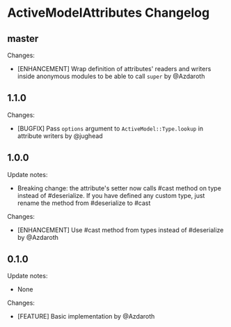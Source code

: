 # ActiveModelAttributes Changelog

## master

Changes:
- [ENHANCEMENT] Wrap definition of attributes' readers and writers inside anonymous modules to be able to call `super` by @Azdaroth

## 1.1.0

Changes:
  - [BUGFIX] Pass `options` argument to `ActiveModel::Type.lookup` in attribute writers by @jughead

## 1.0.0

Update notes:
  - Breaking change: the attribute's setter now calls #cast method on type instead of #deserialize. If you have defined any custom type, just rename the method from #deserialize to #cast

Changes:
  - [ENHANCEMENT] Use #cast method from types instead of #deserialize by @Azdaroth

## 0.1.0

Update notes:
  - None

Changes:
  - [FEATURE] Basic implementation by @Azdaroth
